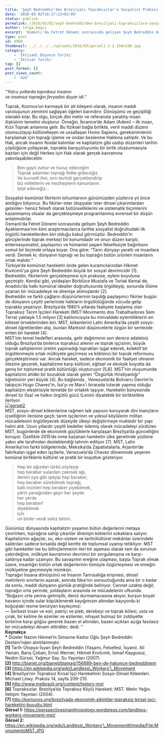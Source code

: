 ```yaml
---
title: 'Şeyh Bedreddin’den Brezilyalı Topraksızlar’a Sosyalist Praksis'
date: '2016-03-02T16:17:22+03:00'
status: publish
permalink: /2016/03/02/seyh-bedreddinden-brezilyali-topraksizlara-sosyalist-praksis
author: tolga_bagci
excerpt: 'Osmanlı’da Fetret Dönemi sonrasında gelişen Şeyh Bedreddin Ayaklanması’nın kimi araştırmacılarca tarihte sosyalist doğrultudaki ilk örgütlü hareketlerden biri olduğu kabul görmüştür. Ondan yüzlerce yıl sonra ise, adını dahi bilmedikleri Bedreddin’in de fikirlerini barındıran bir düşünce, yüzlerce kilometre ötede birilerine hayat vermektedir.'
type: post
id: 4960
thumbnail: ../../../../uploads/2016/03/gorsel1-1-2-150x150.jpg
category:
    - 'İktisadi Düşünce Tarihi'
    - 'İktisat Tarihi'
tag: []
post_format: []
post_views_count:
    - '420'
---
```

*“Yolcu yollarda topraksız insanın*  
 *ve insansız toprağın feryadını duyar idi.”*

Toprak, Kozmos’un karmaşık bir alt bileşeni olarak, insanın maddi varoluşunun zeminini sağlayan öğeleri barındırır. Dönüşümü ve geçişliliği olanaklı kılar. Bu olgu, birçok dini metin ve referansta yaratılış-insan ilişkisinin temelini oluşturur. Örneğin, İbranice’de Adam (Adem) – ilk insan, Kızıl Toprak anlamına gelir. Bu fiziksel bağla birlikte, verili maddi düzeni olumsuzlayıp kültürelleşen ve ussallaşan Homo Sapiens, gereksinimlerini karşılamak için toprağı işleme ve ondan beslenme Hakkına sahiptir. Ve bu Hak, ancak insanın feodal kalıntılar ve kapitalizm gibi usdışı düzenleri tarihin çöplüğüne yollayarak, toprakla barışçıl/uyumlu bir birlik oluşturmasıyla bazıları için değil Herkes için Hak olarak gerçek kavramına yakınlaşabilecektir.

> Ben gayri zuhur ve huruç edeceğim  
> Toprak adamları toprağı fethe gideceğiz.  
> Ve kuvvetli ilmi, sırrı tevhidi gerçeklendirip  
> biz milletlerin ve mezheplerin kanunlarını  
> iptal edeceğiz…

Sosyalist-komünist fikirlerin tohumlarının günümüzden yüzlerce yıl önce atıldığını biliyoruz. Bu fikirler-ister ütopyalar ister dinsel çıkarımlardan gelsinler- henüz felsefi olarak bütünselliklerini ve sistematik biçimlerini kazanmamış olsalar da gerçekleşmeye programlanmış evrensel bir düşün anlatımıdırlar.  
Osmanlı’da Fetret Dönemi sonrasında gelişen Şeyh Bedreddin Ayaklanması’nın kimi araştırmacılarca tarihte sosyalist doğrultudaki ilk örgütlü hareketlerden biri olduğu kabul görmüştür. Bedreddin’in görüşlerinde toprak merkezi bir konumdadır ve onun düzen karşıtı, enternasyonalist, paylaşımcı ve hümanist yaşam felsefesiyle bağıntısını somut bir biçimde ortaya koyar. Ona göre: “Tanrı dünyayı yarattı ve insanlara verdi. Demek ki; dünyanın toprağı ve bu toprağın bütün ürünleri insanların ortak malıdır.“  
Türkiye’de komünist hareketin önde gelen kuramcılarından Hikmet Kıvılcımlı’ya göre Şeyh Bedreddin büyük bir sosyal devrimcidir \[1\]. Bedreddin, fikirlerinin gerçekleşmesi için praksise, eylem boyutuna geçmiştir. Kendisi gibi, yoldaşları Börklüce Mustafa ve Torlak Kemal de, Anadolu’da halkı komünal idealler doğrultusunda örgütleyip, sonunda ölüme uzanan bir mücadeleye ve direnişe atılmışlardır \[2\].  
Bedreddin ve farklı çağların düşünürlerinin taşıdığı paylaşımcı fikirler bugün de dünyanın çeşitli yerlerinde halkların örgütlülüğünde vücuda gelip toprakta yeşeriyor. Brezilya’da 1980’li yıllarda faaliyete başlamış olan Topraksız Tarım İşçileri Hareketi (MST-Movimento dos Trabalhadores Sem Terra) yaklaşık 1.5 milyon \[3\] katılımcısıyla bu minvaldeki eylemliliklerin en kitlesel örneklerinden biri. MST, kökenlerini Latin Amerika’da çeşitli sosyo-dinsel öğretilerden alıp, bunları Marksist düşüncelerle özgün bir sentezde eriten bir hareket \[4\].  
MST’nin temel hedefleri arasında, gelir dağılımının son derece adaletsiz olduğu Brezilya’da binlerce topraksız ailenin ve toprak işçisinin, büyük toprak sahiplerinin üretim yapmadığı toprakları işgal ederek, kolektif bir örgütlenmeyle ortak mülkiyete geçirmesi ve köktenci bir toprak reformunu gerçekleştirmesi var. Ancak hareket, sadece ekonomik bir faaliyet olmanın ötesine geçerek, kapitalizme karşı kültürel, eğitsel ve ekolojik boyutta da geniş bir toplumsal pratik bütünlüğü oluşturuyor \[5,6\]. MST’nin oluşumunda kapitalizmi ahlâki bir bozukluk olarak gören “Özgürlük Hristiyanlığı” öğretisinin yeri büyük \[4\]. Bu bağlamda , Venezuela’da Bolivarcı Devrim’in takipçisi Hugo Chavez’in, İsa’yı ve Marx’ı birarada tutarak yapmış olduğu kapitalizm eleştirisiyle temelde bir ortaklık taşıyor. Hareketin bünyesinde dinsel öz (İsa) ve halkın örgütlü gücü (Lenin) diyalektik bir birliktelikte ilerliyor.  
[![gorsel2](../../../../uploads/2016/03/gorsel2-1-2-150x150.jpg)](https://iktisadiyat.com/wp-content/uploads/2016/03/gorsel2-1-2-2.jpg)  
MST, sosyo-dinsel kökenlerine rağmen laik yapısını koruyarak dini inançların içselliğinin ilerisine geçti; tarım işçilerinin ve yoksul köylülerin militan mücadelesini örgütleyecek düzeyde ülkeyi değiştirmeye muktedir bir yapı halini aldı. Uzun yıllardır çeşitli bedeller ödemiş olarak mücadeleyi sürdüren MST, bugünlerde de ekonomik güçlüklerle karşılaşan Brezilya’da güncelliğini koruyor. Özellikle 2015’de ivme kazanan hareketin ülke genelinde yüzbine yakın aile tarafından desteklendiği tahmin ediliyor \[7\]. MST, Latin Amerika’nın farklı bölgelerinde, Meksika’da Zapatistalarla, Arjantin’de fabrikaları işgal eden işçilerle, Venezuela’da Chavez döneminde yeşeren komünal birliklerle kültürel ve pratik bir koşutluk gösteriyor.

> Hep bir ağızdan türkü söyleyip  
> hep beraber sulardan çekmek ağı,  
> demiri oya gibi işleyip hep beraber,  
> hep beraber sürebilmek toprağı,  
> ballı incirleri hep beraber yiyebilmek,  
> yârin yanağından gayrı her şeyde  
> her yerde  
> hep beraber!  
> diyebilmek  
> için  
> on binler verdi sekiz binini..

Günümüz dünyasında kapitalizm yaşamın bütün değerlerini metaya çevirirken, toprağına sahip çıkanlar direnişin köklerini sokaklara salıyor. Kapitalizmin ağaçlar, su, eko-sistem ve tarihi/kültürel mekânlar üzerindeki saldırıları sadece kırsalda değil kentte de toplumsal uyanışı tetikliyor. MST gibi hareketler ise bu bilinçlenmenin ileri bir aşaması olarak tam da sorunun çekirdeğine, mülkiyet kavramının devrimci bir sorgulanışına ve karşı-saldırıya kadar uzanıyor. Bu savaşımın ereğine ulaşması, başta Toprak olmak üzere, insanlığın bütün ortak değerlerinin tümüyle özgürleşmesi ve emeğin mülkiyetine geçmesiyle mümkün.  
Toprağın İnsana dönüşümü ve İnsanın Tanrısallığa erişmesi, dinsel metinlerin sınırlarını aşarak, aslında İdea’nın sonsuzluğunda ama bir o kadar da sonlu, maddi dünyanın günlük pratiğinde beliriyor. Cennet uzakta değil; toprağın orta yerinde, yoldaşların arasında ve mücadelenin ufkunda.  
“Boğazın orta yerine gelmiştik, deniz durmamacasına akıyor, kurşun boyalı havanın içinde sular köpüklenerek kayığımızın altından kayıyordu ki koğuştaki resme benziyen kayıkçımız:  
— Serbest insan ve esir, patriçi ve pleb, derebeyi ve toprak kölesi, usta ve çırak, bir kelime ile ezenler ve ezilenler, nihayet bulmaz bir zıddıyette birbirine karşı göğüs gererek bazen el altından, bazen açıktan açığa fasılasız bir mücadeleyi devam ettirdiler; dedi. ”  
**Kaynakça**  
**\*** Dizeler Nazım Hikmet’in Simavne Kadısı Oğlu Şeyh Bedreddin Destanı’ndan alıntılanmıştır.  
**\[1\]** Tarih-Ütopya-İsyan Şeyh Bedreddin (Yaşamı, Felsefesi, İsyanı). Ali Yaman, Barış Çoban, Ernst Werner, Hikmet Kıvılcımlı, İsmail Kaygusuz, Nedim Gürsel, Yağmur Say. Su Yayınları (2007).  
**\[2\]** http://bianet.org/bianet/biamag/156889-ben-de-halumce-bedreddinem  
**\[3\]** https://en.wikipedia.org/wiki/Landless\_Workers’\_Movement  
**\[4\]** Brezilya’nın Topraksız Kırsal İşçi Hareketinin Sosyo-Dinsel Kökenleri. Michael Löwy. Praksis 14, sayfa 209-215.  
**\[5\]** http://www.mstbrazil.org/content/history-mst  
**\[6\]** Topraksızlar. Brezilya’da Topraksız Köylü Hareketi: MST. Metin Yeğin. İletişim Yayınları (2004).  
**\[7\]** http://komunos.org/brezilyada-ekonomik-sikintilar-topraksiz-kirsal-isci-hareketini-buyuttu.html  
**Görsel 1:** https://perspectivesinanthropology.wordpress.com/landless-workers-movement-mst/  
**Görsel 2:** https://en.wikipedia.org/wiki/Landless\_Workers’\_Movement#/media/File:MonumentoMST.JPG